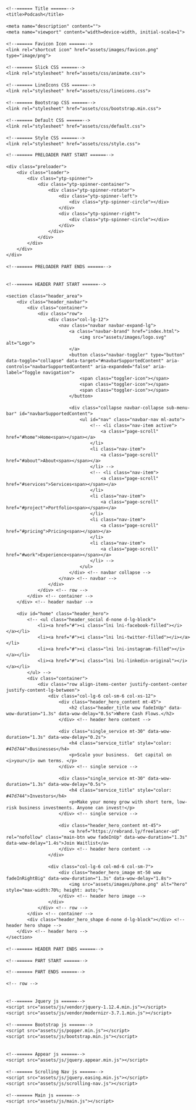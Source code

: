 <!doctype html>
<html class="no-js" lang="en">

<head>
    <meta charset="utf-8">

    <!--====== Title ======-->
    <title>Podcash</title>

    <meta name="description" content="">
    <meta name="viewport" content="width=device-width, initial-scale=1">

    <!--====== Favicon Icon ======-->
    <link rel="shortcut icon" href="assets/images/favicon.png" type="image/png">

    <!--====== Slick CSS ======-->
    <link rel="stylesheet" href="assets/css/animate.css">

    <!--====== LineIcons CSS ======-->
    <link rel="stylesheet" href="assets/css/lineicons.css">

    <!--====== Bootstrap CSS ======-->
    <link rel="stylesheet" href="assets/css/bootstrap.min.css">

    <!--====== Default CSS ======-->
    <link rel="stylesheet" href="assets/css/default.css">

    <!--====== Style CSS ======-->
    <link rel="stylesheet" href="assets/css/style.css">

</head>

<body>
    <!--[if IE]>
    <p class="browserupgrade">You are using an <strong>outdated</strong> browser. Please <a href="https://browsehappy.com/">upgrade your browser</a> to improve your experience and security.</p>
  <![endif]-->
  
    <!--====== PRELOADER PART START ======-->

    <div class="preloader">
        <div class="loader">
            <div class="ytp-spinner">
                <div class="ytp-spinner-container">
                    <div class="ytp-spinner-rotator">
                        <div class="ytp-spinner-left">
                            <div class="ytp-spinner-circle"></div>
                        </div>
                        <div class="ytp-spinner-right">
                            <div class="ytp-spinner-circle"></div>
                        </div>
                    </div>
                </div>
            </div>
        </div>
    </div>

    <!--====== PRELOADER PART ENDS ======-->


    <!--====== HEADER PART START ======-->

    <section class="header_area">
        <div class="header_navbar">
            <div class="container">
                <div class="row">
                    <div class="col-lg-12">
                        <nav class="navbar navbar-expand-lg">
                            <a class="navbar-brand" href="index.html">
                                <img src="assets/images/logo.svg" alt="Logo">
                            </a>
                            <button class="navbar-toggler" type="button" data-toggle="collapse" data-target="#navbarSupportedContent" aria-controls="navbarSupportedContent" aria-expanded="false" aria-label="Toggle navigation">
                                <span class="toggler-icon"></span>
                                <span class="toggler-icon"></span>
                                <span class="toggler-icon"></span>
                            </button>

                            <div class="collapse navbar-collapse sub-menu-bar" id="navbarSupportedContent">
                                <ul id="nav" class="navbar-nav ml-auto">
                                    <!-- <li class="nav-item active">
                                        <a class="page-scroll" href="#home">Home<span></span></a>
                                    </li>
                                    <li class="nav-item">
                                        <a class="page-scroll" href="#about">About<span></span></a>
                                    </li> -->
                                    <!-- <li class="nav-item">
                                        <a class="page-scroll" href="#services">Services<span></span></a>
                                    </li>
                                    <li class="nav-item">
                                        <a class="page-scroll" href="#project">Portfolio<span></span></a>
                                    </li>
                                    <li class="nav-item">
                                        <a class="page-scroll" href="#pricing">Pricing<span></span></a>
                                    </li>
                                    <li class="nav-item">
                                        <a class="page-scroll" href="#work">Experience<span></span></a>
                                    </li> -->
                                </ul>
                            </div> <!-- navbar collapse -->
                        </nav> <!-- navbar -->
                    </div>
                </div> <!-- row -->
            </div> <!-- container -->
        </div> <!-- header navbar -->

        <div id="home" class="header_hero">
            <!-- <ul class="header_social d-none d-lg-block">
                <li><a href="#"><i class="lni lni-facebook-filled"></i></a></li>
                <li><a href="#"><i class="lni lni-twitter-filled"></i></a></li>
                <li><a href="#"><i class="lni lni-instagram-filled"></i></a></li>
                <li><a href="#"><i class="lni lni-linkedin-original"></i></a></li>
            </ul> -->
            <div class="container">
                <div class="row align-items-center justify-content-center justify-content-lg-between">
                    <div class="col-lg-6 col-sm-6 col-xs-12">
                        <div class="header_hero_content mt-45">
                            <h2 class="header_title wow fadeInUp" data-wow-duration="1.3s" data-wow-delay="0.5s">Where Cash Flows.</h2>                            
                        </div> <!-- header hero content -->

                        <div class="single_service mt-30" data-wow-duration="1.3s" data-wow-delay="0.2s">
                            <h4 class="service_title" style="color: #47d744">Businesses</h4>
                            <p>Scale your business.  Get capital on <i>your</i> own terms. </p>
                        </div> <!-- single service -->

                        <div class="single_service mt-30" data-wow-duration="1.3s" data-wow-delay="0.5s">
                            <h4 class="service_title" style="color: #47d744">Investors</h4>
                            <p>Make your money grow with short term, low-risk business investments. Anyone can invest!</p>
                        </div> <!-- single service -->

                        <div class="header_hero_content mt-45">
                            <a href="https://rebrand.ly/freelancer-ud" rel="nofollow" class="main-btn wow fadeInUp" data-wow-duration="1.3s" data-wow-delay="1.4s">Join Waitlist</a>
                        </div> <!-- header hero content -->
                    </div>                    

                    <div class="col-lg-6 col-md-6 col-sm-7">
                        <div class="header_hero_image mt-50 wow fadeInRightBig" data-wow-duration="1.3s" data-wow-delay="1.8s">
                            <img src="assets/images/phone.png" alt="hero" style="max-width:70%; height: auto;">
                        </div> <!-- header hero image -->
                    </div>
                </div> <!-- row -->
            </div> <!-- container -->
            <div class="header_hero_shape d-none d-lg-block"></div> <!-- header hero shape -->
        </div> <!-- header hero -->
    </section>

    <!--====== HEADER PART ENDS ======-->

    <!--====== PART START ======-->

<!--
    <section class="">
        <div class="container">
            <div class="row">
                <div class="col-lg-">
                    
                </div>
            </div>
        </div>
    </section>
-->

    <!--====== PART ENDS ======-->

    <!-- row -->


    <!--====== Jquery js ======-->
    <script src="assets/js/vendor/jquery-1.12.4.min.js"></script>
    <script src="assets/js/vendor/modernizr-3.7.1.min.js"></script>

    <!--====== Bootstrap js ======-->
    <script src="assets/js/popper.min.js"></script>
    <script src="assets/js/bootstrap.min.js"></script>


    <!--====== Appear js ======-->
    <script src="assets/js/jquery.appear.min.js"></script>

    <!--====== Scrolling Nav js ======-->
    <script src="assets/js/jquery.easing.min.js"></script>
    <script src="assets/js/scrolling-nav.js"></script>

    <!--====== Main js ======-->
    <script src="assets/js/main.js"></script>

</body>

</html>
 